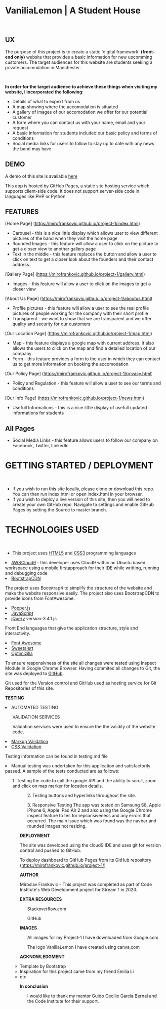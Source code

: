# VaniliaLemon | A Student House

<br />

## UX

The purpose of this project is to create a static 'digital framework' **(front-end only)** website that provides a basic information for new upcomming customers. The target audiences for this website are students seeking a private accomodation in Manchester.

<br />

**In order for the target audience to achieve these things when visiting my website, I incorporated the following:**

* Details of what to expext from us
* A map showing where the accomodation is situated
* A gallery of images of our accomodation we offer for our potential customer
* A form where you can contact us with your name, email and your request
* A basic information for students included our basic policy and terms of conditions
* Social media links for users to follow to stay up to date with any news the band may have

## DEMO

A demo of this site is available <a href="https://mirofrankovic.github.io/project-1/">here</a>

This app is hosted by GitHub Pages, a static site hosting service which supports client-side code. It does not support server-side code in languages like PHP or Python.

## FEATURES

[Home Page] (https://mirofrankovic.github.io/project-1/index.html)

* Carousel - this is a nice little display which allows user to view different pictures of the band when they visit the home page
* Rounded Images - this feature will allow a user to click on the picture to get a closer view to another gallery page
* Text in the middle - this feature replaces the button and allow a user to click on text to get a closer look about the founders and their contact address.

[Gallery Page] (https://mirofrankovic.github.io/project-1/gallery.html)

* Images - this feature will allow a user to click on the images to get a closer view 

[About Us Page] (https://mirofrankovic.github.io/project-1/aboutus.html)

* Profile pictures - this feature will allow a user to see the real profile pictures of people working for the company with their short profile
* Transparent - we want to show that we are transparent and we offer quality and security for our customers

[Our Location Page] (https://mirofrankovic.github.io/project-1/map.html)

* Map - this feature displays a google map with current address. It also allows the users to click on the map and find a detailed location of our company
* Form - this feature provides a form to the user in which they can contact us to get more information on booking the accomodation

[Our Policy Page] (https://mirofrankovic.github.io/project-1/privacy.html)

* Policy and Regulation - this feature will allow a user to see our terms and conditions

[Our Info Page] (https://mirofrankovic.github.io/project-1/news.html)

* Usefull Informations - this is a nice little display of usefull updated informations for students

## All Pages

* Social Media Links - this feature allows users to follow our company on Facebook, Twitter, LinkedIn

# GETTING STARTED / DEPLOYMENT
 <br />

* If you wish to run this site locally, please clone or download this repo. You can then run index.html or open index.html in your browser.
* If you wish to deploy a live version of this site, then you will need to create your own GitHub repo. Navigate to settings and enable GitHub Pages by setting the Source to master branch.

# TECHNOLOGIES USED 
<br />

* This project uses [HTML5](https://developer.mozilla.org/en-US/docs/Web/Guide/HTML/HTML5) and [CSS3](https://www.w3.org/Style/CSS/) programming languages</li>

<li><a href="https://aws.amazon.com/cloud9/">AWSCloud9</a> - this developer uses Cloud9 within an Ubuntu based workspace using a mobile firstapproach for their IDE while writting, running and debugging code</li>

<li><a href="https://www.bootstrapcdn.com/">BootstrapCDN</a></li>

The project uses Bootstrap4 to simplify the structure of the website and make the website responsive easily. The project also uses BootstrapCDN to provide icons from FontAwesome.

<li><a href="https://popper.js.org/">Popper.js</a></li>



<li><a href="https://www.javascript.com/">JavaScript</a></li>



<li><a href="https://jquery.com/">jQuery</a> version-3.4.1.js</li>

Front End languages that give the application structure, style and interactivity.

<li><a href="https://fontawesome.com/">Font Awesome</a></li>


<li><a href="https://sweetalert2.github.io/">Sweetalert</a></li>


<li><a href="https://imagecompressor.com/">Optimizilla</a></li>



To ensure responsivness of the site all changes were tested using Inspect Module in Google Chrome Browser. Having commited all changes to Git, the site was deployed to <a href="https://github.com/">GitHub</a>.

Git used for the Version control and GitHub used as hosting service for Git Repositories of this site.

**TESTING** <br />

<li>AUTOMATED TESTING</li>
<ul>VALIDATION SERVICES</ul>
<ul>Validation services were used to ensure the the validity of the website code. </ul>
<li><a href="https://validator.w3.org/">Markup Validation</a></li>
<li><a href="https://jigsaw.w3.org/css-validator/">CSS Validation</a></li>

Testing information can be found in testing.md file

<li>Manual testing was undertaken for this application and satisfactorily passed. A sample of the tests conducted are as follows:</li>

<ul>1. Testing the code to call the google API and the ability to scroll, zoom and click on map marker for location details. <ul>
<ul>2. Testing buttons and hyperlinks throughout the site. </ul>
<ul>3. Responsive Testing The app was tested on Samsung S8, Apple iPhone 6, Apple iPad Air 2 and also using the Google Chrome inspect  feature to tes for repsonsiveness and any errors that occurred. The main issue which was found was the navbar and rounded images not resizing. </ul>

**DEPLOYMENT** <br />

The site was developed using the cloud9 IDE and uses git for version control and pushed to GitHub.

To deploy dashboard to GitHub Pages from its GitHub repository (https://mirofrankovic.github.io/project-1/)

**AUTHOR** <br />

Miroslav Frankovic - This project was completed as part of Code Institute's Web Development project for Stream 1 in 2020.

**EXTRA RESOURCES** <br />

<ul> Stackoverflow.com </ul>
<ul> GitHub </ul>

**IMAGES** <br />

<ul> All images for my Project-1 I have downloaded from Google.com </ul>
<ul> The logo VaniliaLemon I have created using canva.com </ul>

**ACKNOWLEDGMENT** <br />

<li>Template by Bootstrap</li>
<li>Inspiration for this project came from my friend Emilia Li</li>
<li>etc</li>

**In conclusion** <br />

<ul> I would like to thank my mentor Guido Cecilio Garcia Bernal and the Code Institute for their support. </ul>
